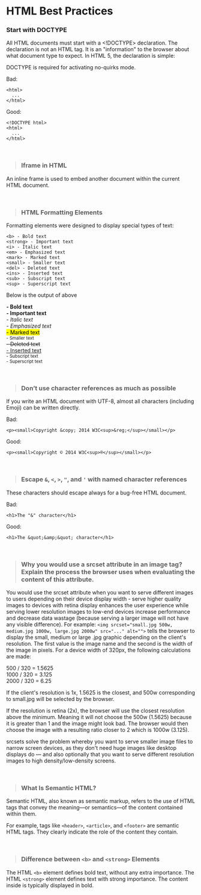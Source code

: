 # HTML Best Practices

### Start with DOCTYPE
All HTML documents must start with a <!DOCTYPE> declaration. The declaration is not an HTML tag. It is an "information" to the browser about what document type to expect. In HTML 5, the declaration is simple: <!DOCTYPE html>

DOCTYPE is required for activating no-quirks mode.

Bad:

    <html>
      ...
    </html>

Good:

    <!DOCTYPE html>
    <html>
      ...
    </html>


<br>


> ### Iframe in HTML

An inline frame is used to embed another document within the current HTML document.


<br>


> ### HTML Formatting Elements 

Formatting elements were designed to display special types of text:
```
<b> - Bold text
<strong> - Important text
<i> - Italic text
<em> - Emphasized text
<mark> - Marked text
<small> - Smaller text
<del> - Deleted text
<ins> - Inserted text
<sub> - Subscript text
<sup> - Superscript text
```

Below is the output of above


<b> - Bold text</b>\
<strong> - Important text</strong>\
<i> - Italic text</i>\
<em> - Emphasized text</em>\
<mark> - Marked text</mark>\
<small> - Smaller text</small>\
<del> - Deleted text</del>\
<ins> - Inserted text</ins>\
<sub> - Subscript text</sub>\
<sup> - Superscript text</sup>


<br>


> ### Don’t use character references as much as possible

If you write an HTML document with UTF-8, almost all characters (including Emoji) can be written directly.

Bad:

    <p><small>Copyright &copy; 2014 W3C<sup>&reg;</sup></small></p>

Good:

    <p><small>Copyright © 2014 W3C<sup>®</sup></small></p>
    


<br>


> ### Escape `&`, `<`, `>`, `"`, and `'` with named character references

These characters should escape always for a bug-free HTML document.

Bad:

    <h1>The "&" character</h1>

Good:

    <h1>The &quot;&amp;&quot; character</h1>

<br>


> ### Why you would use a srcset attribute in an image tag? Explain the process the browser uses when evaluating the content of this attribute.

You would use the srcset attribute when you want to serve different images to users depending on their device display width - serve higher quality images to devices with retina display enhances the user experience while serving lower resolution images to low-end devices increase performance and decrease data wastage (because serving a larger image will not have any visible difference). For example: ```<img srcset="small.jpg 500w, medium.jpg 1000w, large.jpg 2000w" src="..." alt="">``` tells the browser to display the small, medium or large .jpg graphic depending on the client's resolution. The first value is the image name and the second is the width of the image in pixels. For a device width of 320px, the following calculations are made:

500 / 320 = 1.5625\
1000 / 320 = 3.125\
2000 / 320 = 6.25

If the client's resolution is 1x, 1.5625 is the closest, and 500w corresponding to small.jpg will be selected by the browser.

If the resolution is retina (2x), the browser will use the closest resolution above the minimum. Meaning it will not choose the 500w (1.5625) because it is greater than 1 and the image might look bad. The browser would then choose the image with a resulting ratio closer to 2 which is 1000w (3.125).

srcsets solve the problem whereby you want to serve smaller image files to narrow screen devices, as they don't need huge images like desktop displays do — and also optionally that you want to serve different resolution images to high density/low-density screens.

<br>


> ### What Is Semantic HTML?
Semantic HTML, also known as semantic markup, refers to the use of HTML tags that convey the meaning—or semantics—of the content contained within them.

For example, tags like `<header>`, `<article>`, and `<footer>` are semantic HTML tags. They clearly indicate the role of the content they contain.

<br>


> ### Difference between `<b>` and `<strong>` Elements

The HTML `<b>` element defines bold text, without any extra importance. The HTML `<strong>` element defines text with strong importance. The content inside is typically displayed in bold.
